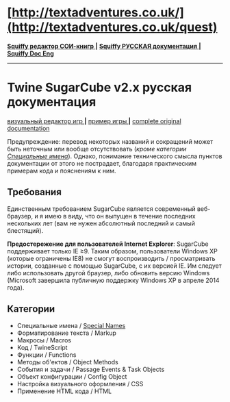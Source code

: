 # [http://textadventures.co.uk/](http://textadventures.co.uk/quest)
[ **Squiffy редактор СОИ-книгр** ](http://textadventures.co.uk/squiffy/editor) **|** [ **Squiffy РУССКАЯ документация** ](squiffy_doc_ru.md) **|** [ **Squiffy Doc Eng** ](http://docs.textadventures.co.uk/squiffy/)
- - - - - - -
# Twine SugarCube v2.x русская документация
[ визуальный редактор игр ](https://twinery.org) **|** [ пример игры ](https://db.crem.xyz/f/uploads/Uh_est_ro.html) **|** [ complete original documentation ](http://www.motoslave.net/sugarcube/2/)

Предупреждение: перевод некоторых названий и сокращений может быть неточным или вообще отсутствовать (_кроме категории [Специальные имена](https://github.com/Wol4ik/Wol4ik.github.io/blob/master/twine2_engine/tw2_doc_enola.md)_). Однако, понимание технического смысла пунктов документации от этого не пострадает, благодаря практическим примерам кода и пояснениям к ним.
## Требования
Единственным требованием SugarCube является современный веб-браузер, и я имею в виду, что он выпущен в течение последних нескольких лет (вам не нужен абсолютный последний и самый блестящий).

**Предостережение для пользователей Internet Explorer**: SugarCube поддерживает только IE ≥9. Таким образом, пользователи Windows XP (которые ограничены IE8) не смогут воспроизводить / просматривать истории, созданные с помощью SugarCube, с их версией IE. Им следует либо использовать другой браузер, либо обновить версию  Windows (Microsoft завершила публичную поддержку Windows XP в апреле 2014 года).
## Категории
* Специальные имена / [Special Names](https://github.com/Wol4ik/Wol4ik.github.io/blob/master/twine2_engine/tw2_doc_enola.md)
* Форматирование текста / Markup
* Макросы / Macros
* Код / TwineScript
* Функции / Functions
* Методы об'ектов / Object Methods
* События и задачи / Passage Events & Task Objects
* Объект конфигурации / Config Object
* Настройка визуального оформления / CSS
* Применение HTML кода / HTML
